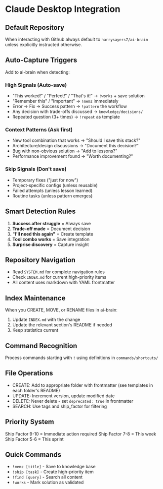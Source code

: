 # Claude Desktop Integration

## Default Repository
When interacting with Github always default to `harrysayers7/ai-brain` unless explicitly instructed otherwise.

## Auto-Capture Triggers
Add to ai-brain when detecting:

### High Signals (Auto-save)
- "This worked!" / "Perfect!" / "That's it!" → `!works` + save solution
- "Remember this" / "Important" → `!memz` immediately
- Error → Fix → Success pattern → `!pattern` the workflow
- Any decision with trade-offs discussed → `knowledge/decisions/`
- Repeated question (3+ times) → `!repeat` as template

### Context Patterns (Ask first)
- New tool combination that works → "Should I save this stack?"
- Architecture/design discussions → "Document this decision?"
- Bug with non-obvious solution → "Add to lessons?"
- Performance improvement found → "Worth documenting?"

### Skip Signals (Don't save)
- Temporary fixes ("just for now")
- Project-specific configs (unless reusable)
- Failed attempts (unless lesson learned)
- Routine tasks (unless pattern emerges)

## Smart Detection Rules
1. **Success after struggle** = Always save
2. **Trade-off made** = Document decision
3. **"I'll need this again"** = Create template
4. **Tool combo works** = Save integration
5. **Surprise discovery** = Capture insight

## Repository Navigation
- Read `SYSTEM.md` for complete navigation rules
- Check `INDEX.md` for current high-priority items
- All content uses markdown with YAML frontmatter

## Index Maintenance
When you CREATE, MOVE, or RENAME files in ai-brain:
1. Update `INDEX.md` with the change
2. Update the relevant section's README if needed
3. Keep statistics current

## Command Recognition
Process commands starting with `!` using definitions in `commands/shortcuts/`

## File Operations
- CREATE: Add to appropriate folder with frontmatter (see templates in each folder's README)
- UPDATE: Increment version, update modified date
- DELETE: Never delete - set `deprecated: true` in frontmatter
- SEARCH: Use tags and ship_factor for filtering

## Priority System
Ship Factor 9-10 = Immediate action required
Ship Factor 7-8 = This week
Ship Factor 5-6 = This sprint

## Quick Commands
- `!memz [title]` - Save to knowledge base
- `!ship [task]` - Create high-priority item
- `!find [query]` - Search all content
- `!works` - Mark solution as validated

